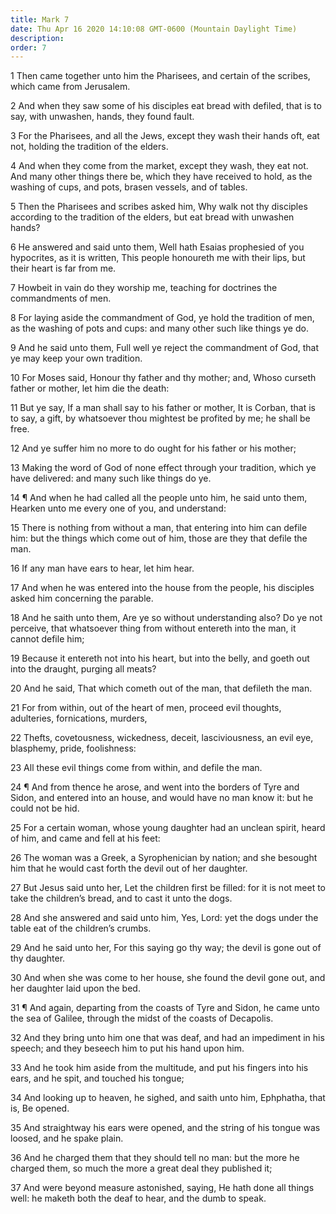 ```yaml
---
title: Mark 7
date: Thu Apr 16 2020 14:10:08 GMT-0600 (Mountain Daylight Time)
description: 
order: 7
---
```


<p>
  1 Then came together unto him the Pharisees, and certain of the scribes, which
  came from Jerusalem.
</p>
<p>
  2 And when they saw some of his disciples eat bread with defiled, that is to
  say, with unwashen, hands, they found fault.
</p>
<p>
  3 For the Pharisees, and all the Jews, except they wash their hands oft, eat
  not, holding the tradition of the elders.
</p>
<p>
  4 And when they come from the market, except they wash, they eat not. And many
  other things there be, which they have received to hold, as the washing of
  cups, and pots, brasen vessels, and of tables.
</p>
<p>
  5 Then the Pharisees and scribes asked him, Why walk not thy disciples
  according to the tradition of the elders, but eat bread with unwashen hands?
</p>
<p>
  6 He answered and said unto them, Well hath Esaias prophesied of you
  hypocrites, as it is written, This people honoureth me with their lips, but
  their heart is far from me.
</p>
<p>
  7 Howbeit in vain do they worship me, teaching for doctrines the commandments
  of men.
</p>
<p>
  8 For laying aside the commandment of God, ye hold the tradition of men, as
  the washing of pots and cups: and many other such like things ye do.
</p>
<p>
  9 And he said unto them, Full well ye reject the commandment of God, that ye
  may keep your own tradition.
</p>
<p>
  10 For Moses said, Honour thy father and thy mother; and, Whoso curseth father
  or mother, let him die the death:
</p>
<p>
  11 But ye say, If a man shall say to his father or mother, It is Corban, that
  is to say, a gift, by whatsoever thou mightest be profited by me; he shall be
  free.
</p>
<p>12 And ye suffer him no more to do ought for his father or his mother;</p>
<p>
  13 Making the word of God of none effect through your tradition, which ye have
  delivered: and many such like things do ye.
</p>
<p>
  14 &#xB6; And when he had called all the people unto him, he said unto them,
  Hearken unto me every one of you, and understand:
</p>
<p>
  15 There is nothing from without a man, that entering into him can defile him:
  but the things which come out of him, those are they that defile the man.
</p>
<p>16 If any man have ears to hear, let him hear.</p>
<p>
  17 And when he was entered into the house from the people, his disciples asked
  him concerning the parable.
</p>
<p>
  18 And he saith unto them, Are ye so without understanding also? Do ye not
  perceive, that whatsoever thing from without entereth into the man, it cannot
  defile him;
</p>
<p>
  19 Because it entereth not into his heart, but into the belly, and goeth out
  into the draught, purging all meats?
</p>
<p>20 And he said, That which cometh out of the man, that defileth the man.</p>
<p>
  21 For from within, out of the heart of men, proceed evil thoughts,
  adulteries, fornications, murders,
</p>
<p>
  22 Thefts, covetousness, wickedness, deceit, lasciviousness, an evil eye,
  blasphemy, pride, foolishness:
</p>
<p>23 All these evil things come from within, and defile the man.</p>
<p>
  24 &#xB6; And from thence he arose, and went into the borders of Tyre and
  Sidon, and entered into an house, and would have no man know it: but he could
  not be hid.
</p>
<p>
  25 For a certain woman, whose young daughter had an unclean spirit, heard of
  him, and came and fell at his feet:
</p>
<p>
  26 The woman was a Greek, a Syrophenician by nation; and she besought him that
  he would cast forth the devil out of her daughter.
</p>
<p>
  27 But Jesus said unto her, Let the children first be filled: for it is not
  meet to take the children&#x2019;s bread, and to cast it unto the dogs.
</p>
<p>
  28 And she answered and said unto him, Yes, Lord: yet the dogs under the table
  eat of the children&#x2019;s crumbs.
</p>
<span></span>
<p>
  29 And he said unto her, For this saying go thy way; the devil is gone out of
  thy daughter.
</p>
<p>
  30 And when she was come to her house, she found the devil gone out, and her
  daughter laid upon the bed.
</p>
<p>
  31 &#xB6; And again, departing from the coasts of Tyre and Sidon, he came unto
  the sea of Galilee, through the midst of the coasts of Decapolis.
</p>
<p>
  32 And they bring unto him one that was deaf, and had an impediment in his
  speech; and they beseech him to put his hand upon him.
</p>
<p>
  33 And he took him aside from the multitude, and put his fingers into his
  ears, and he spit, and touched his tongue;
</p>
<p>
  34 And looking up to heaven, he sighed, and saith unto him, Ephphatha, that
  is, Be opened.
</p>
<p>
  35 And straightway his ears were opened, and the string of his tongue was
  loosed, and he spake plain.
</p>
<p>
  36 And he charged them that they should tell no man: but the more he charged
  them, so much the more a great deal they published it;
</p>
<p>
  37 And were beyond measure astonished, saying, He hath done all things well:
  he maketh both the deaf to hear, and the dumb to speak.
</p>
